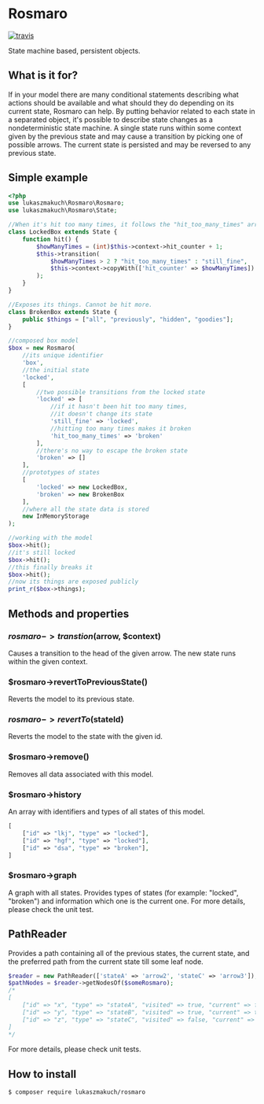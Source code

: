 # Rosmaro
[![travis](https://travis-ci.org/lukaszmakuch/rosmaro.svg)](https://travis-ci.org/lukaszmakuch/rosmaro)

State machine based, persistent objects.

## What is it for?
If in your model there are many conditional statements describing what actions should be available and what should they do depending on its current state, Rosmaro can help. By putting behavior related to each state in a separated object, it's possible to describe state changes as a nondeterministic state machine. A single state runs within some context given by the previous state and may cause a transition by picking one of possible arrows. The current state is persisted and may be reversed to any previous state.

## Simple example
```php
<?php
use lukaszmakuch\Rosmaro\Rosmaro;
use lukaszmakuch\Rosmaro\State;

//When it's hit too many times, it follows the "hit_too_many_times" arrow.
class LockedBox extends State {
    function hit() {
        $howManyTimes = (int)$this->context->hit_counter + 1;
        $this->transition(
            $howManyTimes > 2 ? "hit_too_many_times" : "still_fine",
            $this->context->copyWith(['hit_counter' => $howManyTimes])
        );
    }
}

//Exposes its things. Cannot be hit more.
class BrokenBox extends State {
    public $things = ["all", "previously", "hidden", "goodies"];
}

//composed box model
$box = new Rosmaro(
    //its unique identifier
    'box',
    //the initial state
    'locked',
    [
        //two possible transitions from the locked state
        'locked' => [
            //if it hasn't been hit too many times,
            //it doesn't change its state
            'still_fine' => 'locked',
            //hitting too many times makes it broken
            'hit_too_many_times' => 'broken'
        ],
        //there's no way to escape the broken state
        'broken' => []
    ],
    //prototypes of states
    [
        'locked' => new LockedBox,
        'broken' => new BrokenBox
    ],
    //where all the state data is stored
    new InMemoryStorage
);

//working with the model
$box->hit();
//it's still locked
$box->hit();
//this finally breaks it
$box->hit();
//now its things are exposed publicly
print_r($box->things);
```

## Methods and properties
### $rosmaro->transtion($arrow, $context)
Causes a transition to the head of the given arrow. The new state runs within the given context.

### $rosmaro->revertToPreviousState()
Reverts the model to its previous state.

### $rosmaro->revertTo($stateId)
Reverts the model to the state with the given id.

### $rosmaro->remove()
Removes all data associated with this model.

### $rosmaro->history
An array with identifiers and types of all states of this model.
```php
[
    ["id" => "lkj", "type" => "locked"],
    ["id" => "hgf", "type" => "locked"],
    ["id" => "dsa", "type" => "broken"],
]
```

### $rosmaro->graph
A graph with all states. Provides types of states (for example: "locked", "broken") and information which one is the current one. For more details, please check the unit test.

## PathReader
Provides a path containing all of the previous states, the current state, and the preferred path from the current state till some leaf node.

```php
$reader = new PathReader(['stateA' => 'arrow2', 'stateC' => 'arrow3']);
$pathNodes = $reader->getNodesOf($someRosmaro);
/*
[
    ["id" => "x", "type" => "stateA", "visited" => true, "current" => false],
    ["id" => "y", "type" => "stateB", "visited" => true, "current" => true],
    ["id" => "z", "type" => "stateC", "visited" => false, "current" => false]
]
*/
```

For more details, please check unit tests.

## How to install
```
$ composer require lukaszmakuch/rosmaro
```
